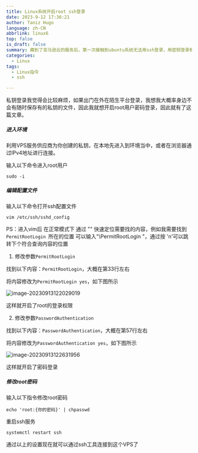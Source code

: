 ```yaml
---
title: Linux系统开启root ssh登录
date: 2023-9-12 17:36:21
author: Taniz Hugo
language: zh-CN
abbrlink: linux6
top: false
is_draft: false
summary: 薅到了亚马逊云的服务后，第一次接触到ubuntu系统无法用ssh登录，用密钥登录稍显麻烦，所以就找了个方法打开ssh登录的限制
categories: 
  - Linux
tags:
  - Linux指令
  - ssh

---
```




私钥登录我觉得会比较麻烦，如果出门在外在陌生平台登录，我想我大概率身边不会有随时保存有的私钥的文件，因此我就想开启root用户密码登录，因此就有了这篇文章。



##### 进入环境

利用VPS服务供应商为你创建的私钥，在本地先进入到环境当中，或者在浏览器通过IPv4地址进行连接。

输入以下命令进入root用户

```shell
sudo -i
```



##### 编辑配置文件

输入以下命令打开ssh配置文件

```shell
vim /etc/ssh/sshd_config
```



PS：进入vim后 在正常模式下 通过 "\" 快速定位需要找的内容，例如我需要找到`PermitRootLogin `所在的位置 可以输入"\PermitRootLogin "，通过按 'n'可以跳转下个符合查询内容的位置

1. 修改参数`PermitRootLogin`

找到以下内容：`PermitRootLogin`，大概在第33行左右

将内容修改为`PermitRootLogin yes`，如下图所示

![image-20230913122029019](https://s2.loli.net/2023/09/13/MHmTYsDGBJo47rU.png)

这样就开启了root的登录权限



2. 修改参数`PasswordAuthentication`

找到以下内容：`PasswordAuthentication`，大概在第57行左右

将内容修改为`PasswordAuthentication yes`，如下图所示

![image-20230913122631956](https://s2.loli.net/2023/09/13/5iLf8HSec6hsDzv.png)

这样就开启了密码登录



##### 修改root密码

输入以下指令修改root密码

```shell
echo 'root:{你的密码}' | chpasswd
```

重启ssh服务

```shell
systemctl restart ssh
```





通过以上的设置现在就可以通过ssh工具连接到这个VPS了